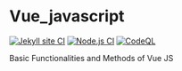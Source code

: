 # Vue_javascript
[![Jekyll site CI](https://github.com/Masrik-Dahir/Vue_javascript/actions/workflows/jekyll.yml/badge.svg)](https://github.com/Masrik-Dahir/Vue_javascript/actions/workflows/jekyll.yml)
[![Node.js CI](https://github.com/Masrik-Dahir/Vue_javascript/actions/workflows/node.js.yml/badge.svg)](https://github.com/Masrik-Dahir/Vue_javascript/actions/workflows/node.js.yml)
[![CodeQL](https://github.com/Masrik-Dahir/Vue_javascript/actions/workflows/codeql-analysis.yml/badge.svg)](https://github.com/Masrik-Dahir/Vue_javascript/actions/workflows/codeql-analysis.yml)

Basic Functionalities and Methods of Vue JS
